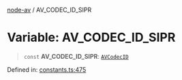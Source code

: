 [node-av](../globals.md) / AV\_CODEC\_ID\_SIPR

# Variable: AV\_CODEC\_ID\_SIPR

> `const` **AV\_CODEC\_ID\_SIPR**: [`AVCodecID`](../type-aliases/AVCodecID.md)

Defined in: [constants.ts:475](https://github.com/seydx/av/blob/f8631fc881b394300b1479f511d55cf1c370a87f/src/constants/constants.ts#L475)
